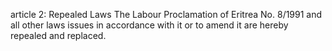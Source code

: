 article 2: Repealed Laws
The Labour Proclamation of Eritrea No. 8&#x2F;1991 and all other laws issues in accordance with it or to amend it are hereby repealed and replaced.
<ul>
</ul>